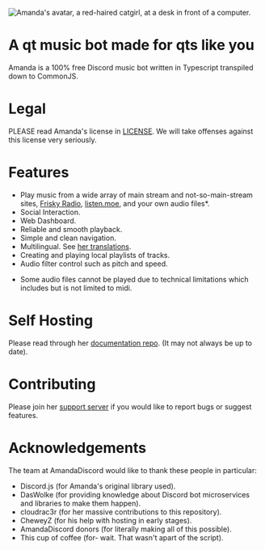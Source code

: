 ![Amanda's avatar, a red-haired catgirl, at a desk in front of a computer.](https://b.catgirlsare.sexy/rD4aNJB1X4KE.png)

# A qt music bot made for qts like you
Amanda is a 100% free Discord music bot written in Typescript transpiled down to CommonJS.

# Legal
PLEASE read Amanda's license in [LICENSE](https://github.com/AmandaDiscord/Amanda/blob/main/LICENSE).
We will take offenses against this license very seriously.

# Features
- Play music from a wide array of main stream and not-so-main-stream sites, [Frisky Radio](https://frisky.fm/), [listen.moe](https://listen.moe/), and your own audio files*.
- Social Interaction.
- Web Dashboard.
- Reliable and smooth playback.
- Simple and clean navigation.
- Multilingual. See [her translations](https://github.com/AmandaDiscord/Lang).
- Creating and playing local playlists of tracks.
- Audio filter control such as pitch and speed.

* Some audio files cannot be played due to technical limitations which includes but is not limited to midi.

# Self Hosting
Please read through her [documentation repo](https://github.com/AmandaDiscord/Docs). (It may not always be up to date).

# Contributing
Please join her [support server](https://amanda.moe/to/server) if you would like to report bugs or suggest features.

# Acknowledgements
The team at AmandaDiscord would like to thank these people in particular:
- Discord.js (for Amanda's original library used).
- DasWolke (for providing knowledge about Discord bot microservices and libraries to make them happen).
- cloudrac3r (for her massive contributions to this repository).
- CheweyZ (for his help with hosting in early stages).
- AmandaDiscord donors (for literally making all of this possible).
- This cup of coffee (for- wait. That wasn't apart of the script).
